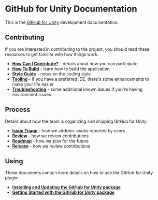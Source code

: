 # GitHub for Unity Documentation

This is the [GitHub for Unity](https://github.com/github-for-unity/Unity) development
documentation.

## Contributing

If you are interested in contributing to the project, you should read these
resources to get familiar with how things work:

 - **[How Can I Contribute?](../CONTRIBUTING.md#how-can-i-contribute)** -
    details about how you can participate
 - **[How To Build](contributing/how-to-build.md)** - learn how to build the
    application
 - **[Style Guide](contributing/styleguide.md)** - notes on the coding style
 - **[Tooling](contributing/tooling.md)** - if you have a preferred IDE,
    there's some enhancements to make your life easier
 - **[Troubleshooting](contributing/troubleshooting.md)** - some additional
    known issues if you're having environment issues

## Process

Details about how the team is organizing and shipping GitHub for Unity:

 - **[Issue Triage](process/issue-triage.md)** - how we address issues reported
    by users
 - **[Review](process/reviews.md)** - how we review contributions
 - **[Roadmap](process/roadmap.md)** - how we plan for the future
 - **[Release](process/release-process.md)** - how we review contributions

## Using

These documents contain more details on how to use the GitHub for Unity plugin:
- **[Installing and Updating the GitHub for Unity package](https://github.com/github-for-unity/Unity/blob/master/docs/using/how-to-install-and-update.md)**
- **[Getting Started with the GitHub for Unity package](https://github.com/github-for-unity/Unity/blob/master/docs/using/getting-started.md)**
